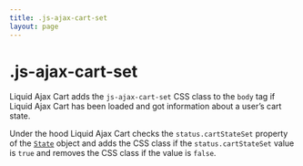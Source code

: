 ```yaml
---
title: .js-ajax-cart-set
layout: page
---
```


# .js-ajax-cart-set

Liquid Ajax Cart adds the `js-ajax-cart-set` CSS class to the `body` tag if Liquid Ajax Cart has been loaded and got information about a user’s cart state.

Under the hood Liquid Ajax Cart checks the `status.cartStateSet` property of the [`State`](/reference/state/) object and adds the CSS class if the `status.cartStateSet` value is `true` and removes the CSS class if the value is `false`.
